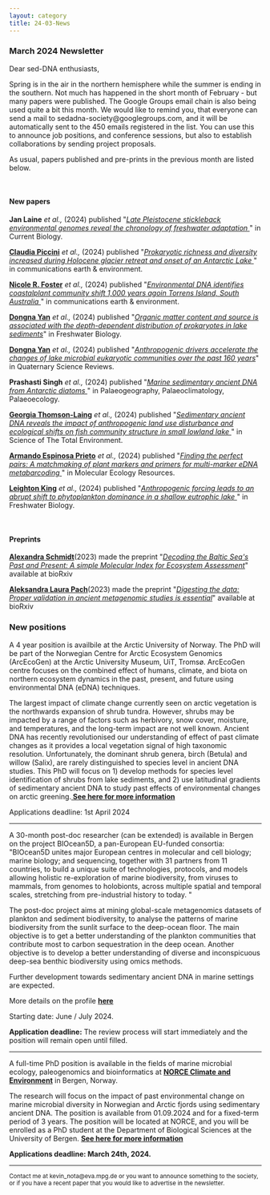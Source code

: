 ```yaml
---
layout: category
title: 24-03-News
---
```


<div class="section">
<h3 class="section-title underline">March 2024 Newsletter</h3>
</div>

<div class="intro">
<p> Dear sed-DNA enthusiasts,</p>

<p>Spring is in the air in the northern hemisphere while the summer is ending in the southern. Not much has happened in the short month of February - but many papers were published. The Google Groups email chain is also being used quite a bit this month. We would like to remind you, that everyone can send a mail to sedadna-society@googlegroups.com, and it will be automatically sent to the 450 emails registered in the list. You can use this to announce job positions, and conference sessions, but also to establish collaborations by sending project proposals. </p>

<p>As usual, papers published and pre-prints in the previous month are listed below.</p>

<br>
<div class="intro">
<h4 class="section-title underline">New papers</h4>

<p><b>Jan Laine</b> <i> et al.,</i> (2024) published "<a href="https://doi.org/10.1016/j.cub.2024.01.056" target="_blank"><u><i>Late Pleistocene stickleback environmental genomes reveal the chronology of freshwater adaptation </i></u></a>" in Current Biology.</p>

<p><a href="https://www.researchgate.net/profile/Claudia-Piccini" target="_blank"><b>Claudia Piccini</b></a> <i> et al.,</i> (2024) published "<a href="https://doi.org/10.1038/s43247-024-01245-6" target="_blank"><u><i>Prokaryotic richness and diversity increased during Holocene glacier retreat and onset of an Antarctic Lake </i></u></a>" in communications earth & environment.</p>

<p><a href="https://scholar.google.com/citations?user=ErnVokkAAAAJ&hl=en&oi=ao" target="_blank"><b>Nicole R. Foster</b></a> <i> et al.,</i> (2024) published "<a href="https://doi.org/10.1038/s43247-024-01277-y" target="_blank"><u><i>Environmental DNA identifies coastalplant community shift 1,000 years agoin Torrens Island, South Australia </i></u></a>" in communications earth & environment.</p>

<p><a href="https://www.researchgate.net/profile/Yan-Dongna" target="_blank"><b>Dongna Yan</b></a> <i> et al.,</i> (2024) published "<a href="https://doi.org/10.1111/fwb.14223" target="_blank"><u><i>Organic matter content and source is associated with the depth-dependent distribution of prokaryotes in lake sediments</i></u></a>" in Freshwater Biology.</p>

<p><a href="https://www.researchgate.net/profile/Yan-Dongna" target="_blank"><b>Dongna Yan</b></a> <i> et al.,</i> (2024) published "<a href="https://doi.org/10.1016/j.quascirev.2024.108535" target="_blank"><u><i>Anthropogenic drivers accelerate the changes of lake microbial eukaryotic communities over the past 160 years</i></u></a>" in Quaternary Science Reviews.</p>

<p><b>Prashasti Singh</b> <i> et al.,</i> (2024) published "<a href="https://doi.org/10.1016/j.palaeo.2024.112090" target="_blank"><u><i>Marine sedimentary ancient DNA from Antarctic diatoms </i></u></a>" in Palaeogeography, Palaeoclimatology, Palaeoecology.</p>

<p><a href="https://www.researchgate.net/profile/Georgia-Thomson-Laing" target="_blank"><b>Georgia Thomson-Laing</b></a> <i> et al.,</i> (2024) published "<a href="https://doi.org/10.1016/j.scitotenv.2024.171266" target="_blank"><u><i>Sedimentary ancient DNA reveals the impact of anthropogenic land use disturbance and ecological shifts on fish community structure in small lowland lake </i></u></a>" in Science of The Total Environment.</p>

<p><a href="https://www.researchgate.net/profile/Armando-Espinosa-Prieto" target="_blank"><b>Armando Espinosa Prieto</b></a> <i> et al.,</i> (2024) published "<a href="https://doi.org/10.1111/1755-0998.13937" target="_blank"><u><i>Finding the perfect pairs: A matchmaking of plant markers and primers for multi-marker eDNA metabarcoding </i></u></a>" in Molecular Ecology Resources.</p>

<p><a href="https://scholar.google.com/citations?user=5tPsLGcAAAAJ&hl=en&oi=sra" target="_blank"><b>Leighton King</b></a> <i> et al.,</i> (2024) published "<a href="https://doi.org/10.1111/fwb.14214" target="_blank"><u><i>Anthropogenic forcing leads to an abrupt shift to phytoplankton dominance in a shallow eutrophic lake </i></u></a>" in Freshwater Biology.</p>

<br>

<div class="intro">
<h4 class="section-title underline">Preprints</h4>

<p><a href="https://www.researchgate.net/profile/Alexandra-Schmidt-11" target="_blank"><b>Alexandra Schmidt</b></a>(2023) made the preprint "<a href="https://doi.org/10.1101/2024.02.29.582456" target="_blank"><u><i>Decoding the Baltic Sea's Past and Present: A simple Molecular Index for Ecosystem Assessment</i></u></a>" available at bioRxiv</p>

<p><a href="https://www.researchgate.net/profile/Aleksandra-Laura-Pach" target="_blank"><b>Aleksandra Laura Pach</b></a>(2023) made the preprint "<a href="https://doi.org/10.1101/2024.02.27.581519" target="_blank"><u><i>Digesting the data: Proper validation in ancient metagenomic studies is essential</i></u></a>" available at bioRxiv</p>



<h3 class="section-title underline">New positions</h3>  

<p>A 4 year position is availbile at the Arctic University of Norway. The PhD will be part of the Norwegian Centre for Arctic Ecosystem Genomics (ArcEcoGen) at the Arctic University Museum, UiT, Tromsø. ArcEcoGen centre focuses on the combined effect of humans, climate, and biota on northern ecosystem dynamics in the past, present, and future using environmental DNA (eDNA) techniques.</p>

<p>The largest impact of climate change currently seen on arctic vegetation is the northwards expansion of shrub tundra. However, shrubs may be impacted by a range of factors such as herbivory, snow cover, moisture, and temperatures, and the long-term impact are not well known. Ancient DNA has recently revolutionised our understanding of effect of past climate changes as it provides a local vegetation signal of high taxonomic resolution. Unfortunately, the dominant shrub genera, birch (Betula) and willow (Salix), are rarely distinguished to species level in ancient DNA studies. This PhD will focus on 1) develop methods for species level identification of shrubs from lake sediments, and 2) use latitudinal gradients of sedimentary ancient DNA to study past effects of environmental changes on arctic greening.<a href="https://www.jobbnorge.no/en/available-jobs/job/256742/phd-fellow-in-plant-ecology-and-evolution"><b> See here for more information</b></a></p>

<p>Applications deadline: 1st April 2024</p>

<hr> 
A 30-month post-doc researcher (can be extended) is available in Bergen on the project BIOcean5D, a pan-European EU-funded consortia:
"BIOcean5D unites major European centres in molecular and cell biology; marine biology; and sequencing, together with 31 partners from 11 countries, to build a unique suite of technologies, protocols, and models allowing holistic re-exploration of marine biodiversity, from viruses to mammals, from genomes to holobionts, across multiple spatial and temporal scales, stretching from pre-industrial history to today. "</p>

<p> The post-doc project aims at mining global-scale metagenomics datasets of plankton and sediment biodiversity, to analyse the patterns of marine biodiversity from the sunlit surface to the deep-ocean floor. The main objective is to get a better understanding of the plankton communities that contribute most to carbon sequestration in the deep ocean. Another objective is to develop a better understanding of diverse and inconspicuous deep-sea benthic biodiversity using omics methods. </p>

<p>Further development towards sedimentary ancient DNA in marine settings are expected. </p>

<p>More details on the profile <a href="https://www.jobbnorge.no/en/available-jobs/job/258508/postdoc-researcher-position"><b> here</b></a></p>

<p>Starting date: June / July 2024. </p>
<p><b>Application deadline:</b> The review process will start immediately and the position will remain open until filled. </p>

<hr>
<p>A full-time PhD position is available in the fields of marine microbial ecology, paleogenomics and bioinformatics at <a href="https://www.jobbnorge.no/en/available-jobs/job/258181/phd-research-fellow-in-marine-microbial-ecology"><b> NORCE Climate and Environment</b></a> in Bergen, Norway.</p>

<p>The research will focus on the impact of past environmental change on marine microbial diversity in Norwegian and Arctic fjords using sedimentary ancient DNA. The position is available from 01.09.2024 and for a fixed-term period of 3 years. The position will be located at NORCE, and you will be enrolled as a PhD student at the Department of Biological Sciences at the University of Bergen. <a href="https://www.jobbnorge.no/en/available-jobs/job/258181/phd-research-fellow-in-marine-microbial-ecology"><b> See here for more information</b></a></p>

<p><b>Applications deadline: March 24th, 2024.</b></p>

<hr />
<p><small>Contact me at kevin_nota@eva.mpg.de or you want to announce something to the society, or if you have a recent paper that you would like to advertise in the newsletter.</small></p>
